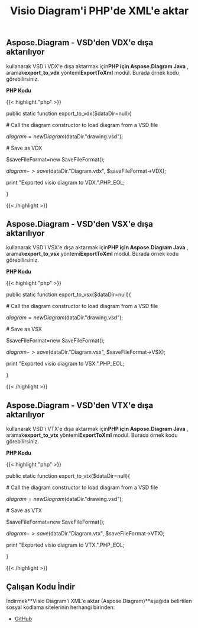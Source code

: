 ﻿---
title: Visio Diagram'i PHP'de XML'e aktar
type: docs
weight: 70
url: /tr/java/export-visio-diagram-to-xml-in-php/
---
## **Aspose.Diagram - VSD'den VDX'e dışa aktarılıyor**
kullanarak VSD'i VDX'e dışa aktarmak için**PHP için Aspose.Diagram Java** , aramak**export_to_vdx** yöntemi**ExportToXml** modül. Burada örnek kodu görebilirsiniz.

**PHP Kodu**

{{< highlight "php" >}}

 public static function export_to_vdx($dataDir=null){

\# Call the diagram constructor to load diagram from a VSD file

$diagram = new Diagram($dataDir."drawing.vsd");

\# Save as VDX

$saveFileFormat=new SaveFileFormat();

$diagram->save($dataDir."Diagram.vdx", $saveFileFormat->VDX);

print "Exported visio diagram to VDX.".PHP_EOL;

}

{{< /highlight >}}
## **Aspose.Diagram - VSD'den VSX'e dışa aktarılıyor**
kullanarak VSD'i VSX'e dışa aktarmak için**PHP için Aspose.Diagram Java** , aramak**export_to_vsx** yöntemi**ExportToXml** modül. Burada örnek kodu görebilirsiniz.

**PHP Kodu**

{{< highlight "php" >}}

 public static function export_to_vsx($dataDir=null){

\# Call the diagram constructor to load diagram from a VSD file

$diagram = new Diagram($dataDir."drawing.vsd");

\# Save as VSX

$saveFileFormat=new SaveFileFormat();

$diagram->save($dataDir."Diagram.vsx", $saveFileFormat->VSX);

print "Exported visio diagram to VSX.".PHP_EOL;

}

{{< /highlight >}}
## **Aspose.Diagram - VSD'den VTX'e dışa aktarılıyor**
kullanarak VSD'i VTX'e dışa aktarmak için**PHP için Aspose.Diagram Java** , aramak**export_to_vtx** yöntemi**ExportToXml** modül. Burada örnek kodu görebilirsiniz.

**PHP Kodu**

{{< highlight "php" >}}

 public static function export_to_vtx($dataDir=null){

\# Call the diagram constructor to load diagram from a VSD file

$diagram = new Diagram($dataDir."drawing.vsd");

\# Save as VTX

$saveFileFormat=new SaveFileFormat();

$diagram->save($dataDir."Diagram.vtx", $saveFileFormat->VTX);

print "Exported visio diagram to VTX.".PHP_EOL;

}

{{< /highlight >}}
## **Çalışan Kodu İndir**
 İndirmek**Visio Diagram'i XML'e aktar (Aspose.Diagram)**aşağıda belirtilen sosyal kodlama sitelerinin herhangi birinden:

- [GitHub](https://github.com/asposediagram/Aspose.Diagram-for-Java/blob/master/Plugins/Aspose_Diagram_Java_for_PHP/src/aspose/diagram/LoadingSavingandConverting/ExportToXml.php)

